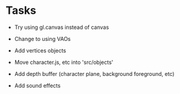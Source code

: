# Tasks
- Try using gl.canvas instead of canvas
- Change to using VAOs
- Add vertices objects

- Move character.js, etc into 'src/objects'
- Add depth buffer (character plane, background foreground, etc)
- Add sound effects
